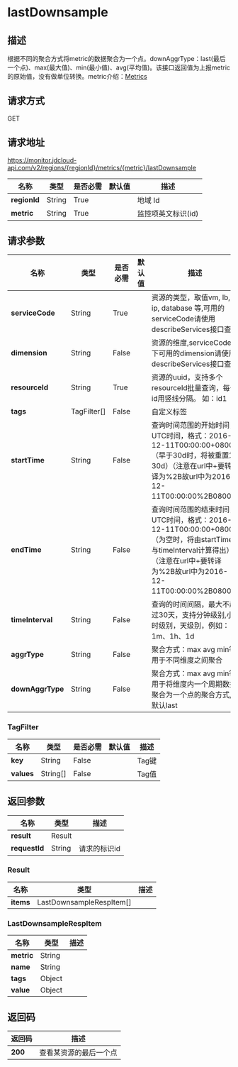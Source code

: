 # lastDownsample


## 描述
根据不同的聚合方式将metric的数据聚合为一个点。downAggrType：last(最后一个点)、max(最大值)、min(最小值)、avg(平均值)。该接口返回值为上报metric的原始值，没有做单位转换。metric介绍：<a href="https://docs.jdcloud.com/cn/monitoring/metrics">Metrics</a>

## 请求方式
GET

## 请求地址
https://monitor.jdcloud-api.com/v2/regions/{regionId}/metrics/{metric}/lastDownsample

|名称|类型|是否必需|默认值|描述|
|---|---|---|---|---|
|**regionId**|String|True| |地域 Id|
|**metric**|String|True| |监控项英文标识(id)|

## 请求参数
|名称|类型|是否必需|默认值|描述|
|---|---|---|---|---|
|**serviceCode**|String|True| |资源的类型，取值vm, lb, ip, database 等,可用的serviceCode请使用describeServices接口查询|
|**dimension**|String|False| |资源的维度,serviceCode下可用的dimension请使用describeServices接口查询|
|**resourceId**|String|True| |资源的uuid，支持多个resourceId批量查询，每个id用竖线分隔。 如：id1|id2|id3|id4|
|**tags**|TagFilter[]|False| |自定义标签|
|**startTime**|String|False| |查询时间范围的开始时间， UTC时间，格式：2016-12-11T00:00:00+0800（早于30d时，将被重置为30d）（注意在url中+要转译为%2B故url中为2016-12-11T00:00:00%2B0800）|
|**endTime**|String|False| |查询时间范围的结束时间， UTC时间，格式：2016-12-11T00:00:00+0800（为空时，将由startTime与timeInterval计算得出）（注意在url中+要转译为%2B故url中为2016-12-11T00:00:00%2B0800）|
|**timeInterval**|String|False| |查询的时间间隔，最大不超过30天，支持分钟级别,小时级别，天级别，例如：1m、1h、1d|
|**aggrType**|String|False| |聚合方式：max avg min等,用于不同维度之间聚合|
|**downAggrType**|String|False| |聚合方式：max avg min等,用于将维度内一个周期数据聚合为一个点的聚合方式,默认last|

### TagFilter
|名称|类型|是否必需|默认值|描述|
|---|---|---|---|---|
|**key**|String|False| |Tag键|
|**values**|String[]|False| |Tag值|

## 返回参数
|名称|类型|描述|
|---|---|---|
|**result**|Result| |
|**requestId**|String|请求的标识id|

### Result
|名称|类型|描述|
|---|---|---|
|**items**|LastDownsampleRespItem[]| |
### LastDownsampleRespItem
|名称|类型|描述|
|---|---|---|
|**metric**|String| |
|**name**|String| |
|**tags**|Object| |
|**value**|Object| |

## 返回码
|返回码|描述|
|---|---|
|**200**|查看某资源的最后一个点|
